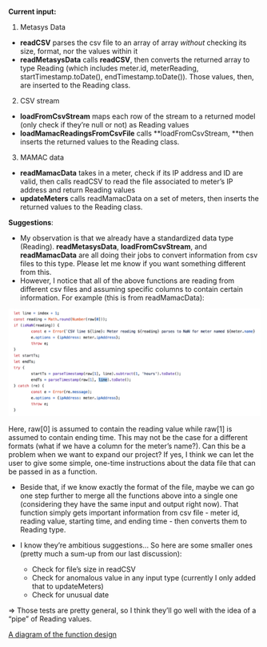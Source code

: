**Current input:**

1. Metasys Data

* **readCSV** parses the csv file to an array of array _without_ checking its size, format, nor the values within it
* **readMetasysData** calls **readCSV**, then converts the returned array to type Reading (which includes meter.id, meterReading, startTimestamp.toDate(), endTimestamp.toDate()). Those values, then, are inserted to the Reading class.

2. CSV stream

* **loadFromCsvStream** maps each row of the stream to a returned model (only check if they’re null or not) as Reading values
* **loadMamacReadingsFromCsvFile** calls **loadFromCsvStream, **then inserts the returned values to the Reading class.

3. MAMAC data

* **readMamacData** takes in a meter, check if its IP address and ID are valid, then calls readCSV to read the file associated to meter’s IP address and return Reading values
* **updateMeters** calls readMamacData on a set of meters, then inserts the returned values to the Reading class.

**Suggestions**:

* My observation is that we already have a standardized data type (Reading). **readMetasysData**, **loadFromCsvStream**, and **readMamacData** are all doing their jobs to convert information from csv files to this type. Please let me know if you want something different from this.
* However, I notice that all of the above functions are reading from different csv files and assuming specific columns to contain certain information. For example (this is from readMamacData):

![readMamacData code](readMamacDataCode.png)

Here, raw[0] is assumed to contain the reading value while raw[1] is assumed to contain ending time. This may not be the case for a different formats (what if we have a column for the meter’s name?). Can this be a problem when we want to expand our project? If yes, I think we can let the user to give some simple, one-time instructions about the data file that can be passed in as a function. 

* Beside that, if we know exactly the format of the file, maybe we can go one step further to merge all the functions above into a single one (considering they have the same input and output right now). That function simply gets important information from csv file - meter id, reading value, starting time, and ending time - then converts them to Reading type.
* I know they’re ambitious suggestions... So here are some smaller ones (pretty much a sum-up from our last discussion):

  * Check for file’s size in readCSV
  * Check for anomalous value in any input type (currently I only added that to updateMeters)
  * Check for unusual date

=> Those tests are pretty general, so I think they’ll go well with the idea of a “pipe” of Reading values.

[A diagram of the function design](HaFunctionDesign.png)
